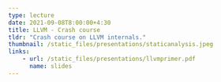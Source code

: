 ```yaml
---
type: lecture
date: 2021-09-08T8:00:00+4:30
title: LLVM - Crash course
tldr: "Crash course on LLVM internals."
thumbnail: /static_files/presentations/staticanalysis.jpeg
links:
    - url: /static_files/presentations/llvmprimer.pdf
      name: slides
---
```

